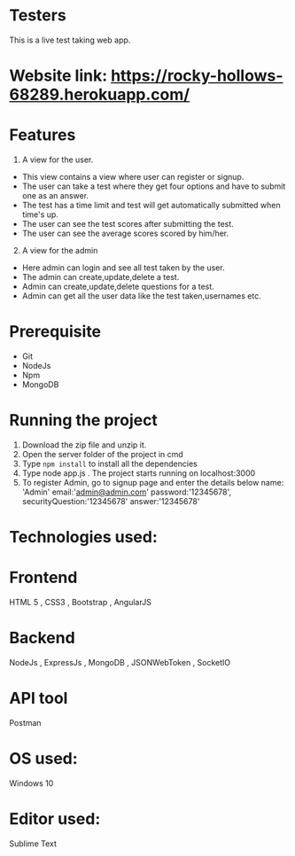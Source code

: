 # Testers
This is a live test taking web app.

# Website link: https://rocky-hollows-68289.herokuapp.com/ 

# Features
1. A view for the user.
- This view contains a view where user can register or signup.
- The user can take a test where they get four options and have to submit one as an answer.
- The test has a time limit and test will get automatically submitted when time's up.
- The user can see the test scores after submitting the test.
- The user can see the average scores scored by him/her.

2. A view for the admin
- Here admin can login and see all test taken by the user.
- The admin can create,update,delete a test.
- Admin can create,update,delete questions for a test.
- Admin can get all the user data like the test taken,usernames etc.

# Prerequisite
- Git
- NodeJs
- Npm
- MongoDB

# Running the project
1. Download the zip file and unzip it.
2. Open the server folder of the project in cmd
3. Type `npm install` to install all the dependencies
4. Type node app.js . The project starts running on localhost:3000
5. To register Admin, go to signup page and enter the details below
    name: 'Admin'
    email:'admin@admin.com'
    password:'12345678',
    securityQuestion:'12345678'
    answer:'12345678'

# Technologies used:
# Frontend
HTML 5 , CSS3 , Bootstrap , AngularJS

# Backend
NodeJs , ExpressJs , MongoDB , JSONWebToken , SocketIO

# API tool
Postman

# OS used: 
Windows 10

# Editor used:
Sublime Text
